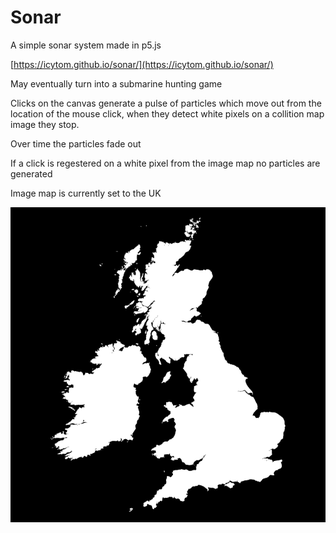 # Sonar

A simple sonar system made in p5.js

[https://icytom.github.io/sonar/](https://icytom.github.io/sonar/)

May eventually turn into a submarine hunting game

Clicks on the canvas generate a pulse of particles which move out from the location of the mouse click, when they detect white pixels on a collition map image they stop.

Over time the particles fade out

If a click is regestered on a white pixel from the image map no particles are generated

Image map is currently set to the UK

![UK image map](https://github.com/icytom/sonar/blob/master/uk_map.png?raw=true)

